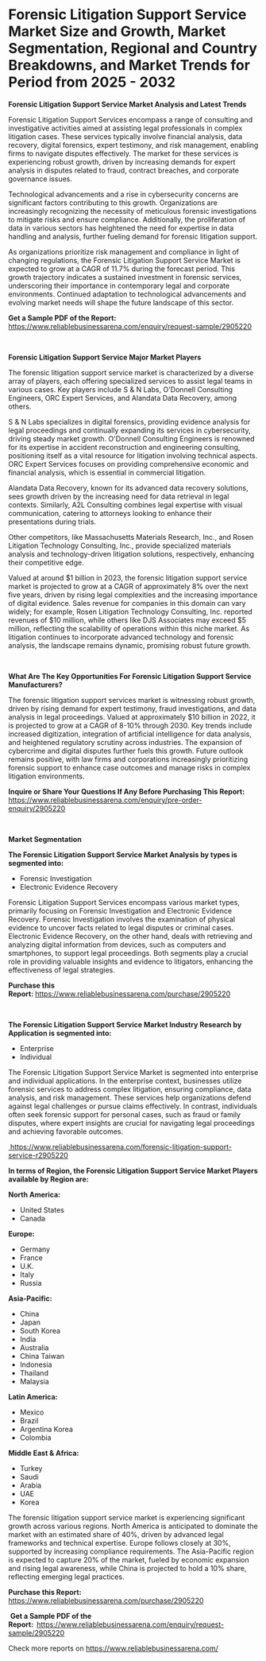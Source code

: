 <p><h1>Forensic Litigation Support Service Market Size and Growth, Market Segmentation, Regional and Country Breakdowns, and Market Trends for Period from 2025 -  2032</h1></p><p><strong>Forensic Litigation Support Service Market Analysis and Latest Trends</strong></p>
<p><p>Forensic Litigation Support Services encompass a range of consulting and investigative activities aimed at assisting legal professionals in complex litigation cases. These services typically involve financial analysis, data recovery, digital forensics, expert testimony, and risk management, enabling firms to navigate disputes effectively. The market for these services is experiencing robust growth, driven by increasing demands for expert analysis in disputes related to fraud, contract breaches, and corporate governance issues.</p><p>Technological advancements and a rise in cybersecurity concerns are significant factors contributing to this growth. Organizations are increasingly recognizing the necessity of meticulous forensic investigations to mitigate risks and ensure compliance. Additionally, the proliferation of data in various sectors has heightened the need for expertise in data handling and analysis, further fueling demand for forensic litigation support.</p><p>As organizations prioritize risk management and compliance in light of changing regulations, the Forensic Litigation Support Service Market is expected to grow at a CAGR of 11.7% during the forecast period. This growth trajectory indicates a sustained investment in forensic services, underscoring their importance in contemporary legal and corporate environments. Continued adaptation to technological advancements and evolving market needs will shape the future landscape of this sector.</p></p>
<p><strong>Get a Sample PDF of the Report:&nbsp;</strong> <a href="https://www.reliablebusinessarena.com/enquiry/request-sample/2905220?utm_campaign=1841&utm_medium=2&utm_source=Github&utm_content=ia&utm_term=12032025&utm_id=forensic-litigation-support-service">https://www.reliablebusinessarena.com/enquiry/request-sample/2905220</a></p>
<p>&nbsp;</p>
<p><strong>Forensic Litigation Support Service Major Market Players</strong></p>
<p><p>The forensic litigation support service market is characterized by a diverse array of players, each offering specialized services to assist legal teams in various cases. Key players include S & N Labs, O'Donnell Consulting Engineers, ORC Expert Services, and Alandata Data Recovery, among others. </p><p>S & N Labs specializes in digital forensics, providing evidence analysis for legal proceedings and continually expanding its services in cybersecurity, driving steady market growth. O'Donnell Consulting Engineers is renowned for its expertise in accident reconstruction and engineering consulting, positioning itself as a vital resource for litigation involving technical aspects. ORC Expert Services focuses on providing comprehensive economic and financial analysis, which is essential in commercial litigation.</p><p>Alandata Data Recovery, known for its advanced data recovery solutions, sees growth driven by the increasing need for data retrieval in legal contexts. Similarly, A2L Consulting combines legal expertise with visual communication, catering to attorneys looking to enhance their presentations during trials.</p><p>Other competitors, like Massachusetts Materials Research, Inc., and Rosen Litigation Technology Consulting, Inc., provide specialized materials analysis and technology-driven litigation solutions, respectively, enhancing their competitive edge.</p><p>Valued at around $1 billion in 2023, the forensic litigation support service market is projected to grow at a CAGR of approximately 8% over the next five years, driven by rising legal complexities and the increasing importance of digital evidence. Sales revenue for companies in this domain can vary widely; for example, Rosen Litigation Technology Consulting, Inc. reported revenues of $10 million, while others like DJS Associates may exceed $5 million, reflecting the scalability of operations within this niche market. As litigation continues to incorporate advanced technology and forensic analysis, the landscape remains dynamic, promising robust future growth.</p></p>
<p>&nbsp;</p>
<p><strong>What Are The Key Opportunities For Forensic Litigation Support Service Manufacturers?</strong></p>
<p><p>The forensic litigation support services market is witnessing robust growth, driven by rising demand for expert testimony, fraud investigations, and data analysis in legal proceedings. Valued at approximately $10 billion in 2022, it is projected to grow at a CAGR of 8-10% through 2030. Key trends include increased digitization, integration of artificial intelligence for data analysis, and heightened regulatory scrutiny across industries. The expansion of cybercrime and digital disputes further fuels this growth. Future outlook remains positive, with law firms and corporations increasingly prioritizing forensic support to enhance case outcomes and manage risks in complex litigation environments.</p></p>
<p><strong>Inquire or Share Your Questions If Any Before Purchasing This Report:</strong> <a href="https://www.reliablebusinessarena.com/enquiry/pre-order-enquiry/2905220?utm_campaign=1841&utm_medium=2&utm_source=Github&utm_content=ia&utm_term=12032025&utm_id=forensic-litigation-support-service">https://www.reliablebusinessarena.com/enquiry/pre-order-enquiry/2905220</a></p>
<p>&nbsp;</p>
<p><strong>Market Segmentation</strong></p>
<p><strong>The Forensic Litigation Support Service Market Analysis by types is segmented into:</strong></p>
<p><ul><li>Forensic Investigation</li><li>Electronic Evidence Recovery</li></ul></p>
<p><p>Forensic Litigation Support Services encompass various market types, primarily focusing on Forensic Investigation and Electronic Evidence Recovery. Forensic Investigation involves the examination of physical evidence to uncover facts related to legal disputes or criminal cases. Electronic Evidence Recovery, on the other hand, deals with retrieving and analyzing digital information from devices, such as computers and smartphones, to support legal proceedings. Both segments play a crucial role in providing valuable insights and evidence to litigators, enhancing the effectiveness of legal strategies.</p></p>
<p><strong>Purchase this Report:&nbsp;</strong><a href="https://www.reliablebusinessarena.com/purchase/2905220?utm_campaign=1841&utm_medium=2&utm_source=Github&utm_content=ia&utm_term=12032025&utm_id=forensic-litigation-support-service">https://www.reliablebusinessarena.com/purchase/2905220</a></p>
<p>&nbsp;</p>
<p><strong>The Forensic Litigation Support Service Market Industry Research by Application is segmented into:</strong></p>
<p><ul><li>Enterprise</li><li>Individual</li></ul></p>
<p><p>The Forensic Litigation Support Service Market is segmented into enterprise and individual applications. In the enterprise context, businesses utilize forensic services to address complex litigation, ensuring compliance, data analysis, and risk management. These services help organizations defend against legal challenges or pursue claims effectively. In contrast, individuals often seek forensic support for personal cases, such as fraud or family disputes, where expert insights are crucial for navigating legal proceedings and achieving favorable outcomes.</p></p>
<p><a href="https://www.reliablebusinessarena.com/forensic-litigation-support-service-r2905220?utm_campaign=1841&utm_medium=2&utm_source=Github&utm_content=ia&utm_term=12032025&utm_id=forensic-litigation-support-service">&nbsp;https://www.reliablebusinessarena.com/forensic-litigation-support-service-r2905220</a></p>
<p><strong>In terms of Region, the Forensic Litigation Support Service Market Players available by Region are:</strong></p>
<p>
    <p> <strong> North America: </strong>
        <ul>
            <li>United States</li>
            <li>Canada</li>
        </ul>
        </p> 
    <p> <strong> Europe: </strong>
        <ul>
            <li>Germany</li>
            <li>France</li>
            <li>U.K.</li>
            <li>Italy</li>
            <li>Russia</li>
        </ul>
        </p> 
    <p> <strong> Asia-Pacific: </strong>
        <ul>
            <li>China</li>
            <li>Japan</li>
            <li>South Korea</li>
            <li>India</li>
            <li>Australia</li>
            <li>China Taiwan</li>
            <li>Indonesia</li>
            <li>Thailand</li>
            <li>Malaysia</li>
        </ul>
        </p> 
    <p> <strong> Latin America: </strong>
        <ul>
            <li>Mexico</li>
            <li>Brazil</li>
            <li>Argentina Korea</li>
            <li>Colombia</li>
        </ul>
        </p> 
    <p> <strong> Middle East & Africa: </strong>
        <ul>
            <li>Turkey</li>
            <li>Saudi</li>
            <li>Arabia</li>
            <li>UAE</li>
            <li>Korea</li>
        </ul>
    </p>
    </p>
<p><p>The forensic litigation support service market is experiencing significant growth across various regions. North America is anticipated to dominate the market with an estimated share of 40%, driven by advanced legal frameworks and technical expertise. Europe follows closely at 30%, supported by increasing compliance requirements. The Asia-Pacific region is expected to capture 20% of the market, fueled by economic expansion and rising legal awareness, while China is projected to hold a 10% share, reflecting emerging legal practices.</p></p>
<p><strong>Purchase this Report: </strong><a href="https://www.reliablebusinessarena.com/purchase/2905220?utm_campaign=1841&utm_medium=2&utm_source=Github&utm_content=ia&utm_term=12032025&utm_id=forensic-litigation-support-service">https://www.reliablebusinessarena.com/purchase/2905220</a></p>
<p>&nbsp;<strong>Get a Sample PDF of the Report:&nbsp;&nbsp;</strong><a href="https://www.reliablebusinessarena.com/enquiry/request-sample/2905220?utm_campaign=1841&utm_medium=2&utm_source=Github&utm_content=ia&utm_term=12032025&utm_id=forensic-litigation-support-service">https://www.reliablebusinessarena.com/enquiry/request-sample/2905220</a></p>
<p><strong></strong></p>
<p>Check more reports on <a href="https://www.reliablebusinessarena.com/?utm_campaign=1841&utm_medium=2&utm_source=Github&utm_content=ia&utm_term=12032025&utm_id=forensic-litigation-support-service">https://www.reliablebusinessarena.com/</a></p>
